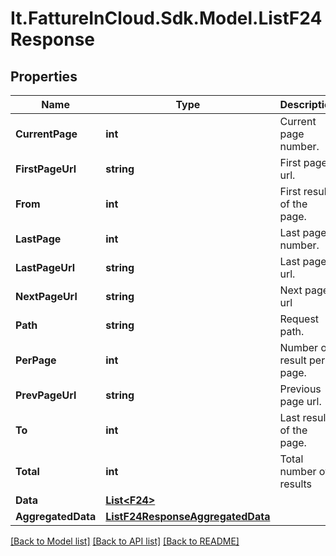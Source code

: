 # It.FattureInCloud.Sdk.Model.ListF24Response

## Properties

Name | Type | Description | Notes
------------ | ------------- | ------------- | -------------
**CurrentPage** | **int** | Current page number. | [optional] 
**FirstPageUrl** | **string** | First page url. | [optional] 
**From** | **int** | First result of the page. | [optional] 
**LastPage** | **int** | Last page number. | [optional] 
**LastPageUrl** | **string** | Last page url. | [optional] 
**NextPageUrl** | **string** | Next page url | [optional] 
**Path** | **string** | Request path. | [optional] 
**PerPage** | **int** | Number of result per page. | [optional] 
**PrevPageUrl** | **string** | Previous page url. | [optional] 
**To** | **int** | Last result of the page. | [optional] 
**Total** | **int** | Total number of results | [optional] 
**Data** | [**List&lt;F24&gt;**](F24.md) |  | [optional] 
**AggregatedData** | [**ListF24ResponseAggregatedData**](ListF24ResponseAggregatedData.md) |  | [optional] 

[[Back to Model list]](../../README.md#documentation-for-models) [[Back to API list]](../../README.md#documentation-for-api-endpoints) [[Back to README]](../../README.md)


